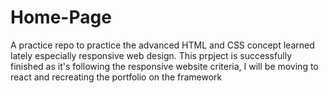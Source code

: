 # Home-Page

A practice repo to practice the advanced HTML and CSS concept learned lately especially responsive web design.
This prpject is successfully finished as it's following the responsive website criteria, I will be moving to react and recreating the portfolio on the framework
